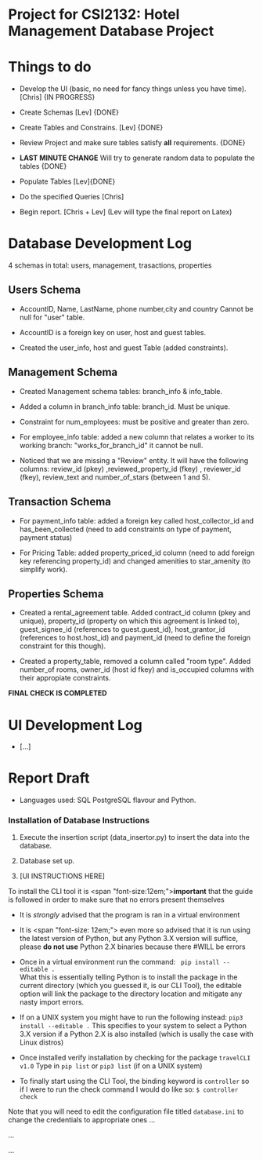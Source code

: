# Project for CSI2132: Hotel Management Database Project

# Things to do

+ Develop the UI (basic, no need for fancy things unless you have time). [Chris] {IN PROGRESS}

+ Create Schemas [Lev] {DONE}

+ Create Tables and Constrains. [Lev] {DONE}

+ Review Project and make sure tables satisfy **all** requirements. {DONE}

+ **LAST MINUTE CHANGE** Will try to generate random data to populate the tables {DONE}

+ Populate Tables [Lev]{DONE} 

- Do the specified Queries [Chris]

- Begin report. [Chris + Lev] (Lev will type the final report on Latex)

# Database Development Log

4 schemas in total: users, management, trasactions, properties

## Users Schema

- AccountID, Name, LastName, phone number,city and country Cannot be null for "user" table.

- AccountID is a foreign key on user, host and guest tables. 

- Created the user_info, host and guest Table (added constraints).

## Management Schema

- Created Management schema tables: branch_info & info_table.

- Added a column in branch_info table: branch_id. Must be unique.

- Constraint for num_employees: must be positive and greater than zero.

- For employee_info table: added a new column that relates a worker to its working branch: "works_for_branch_id" it cannot be null.

- Noticed that we are missing a "Review" entity. It will have the following columns: review_id (pkey) ,reviewed_property_id (fkey) , reviewer_id (fkey), review_text and number_of_stars (between 1 and 5).

## Transaction Schema

- For payment_info table: added a foreign key called host_collector_id and has_been_collected (need to add constraints on type of payment, payment status)

- For Pricing Table: added property_priced_id column (need to add foreign key referencing property_id) and changed amenities to star_amenity (to simplify work).

## Properties Schema

- Created a rental_agreement table. Added contract_id column (pkey and unique), property_id (property on which this agreement is linked to), guest_signee_id (references to guest.guest_id), host_grantor_id (references to host.host_id) and payment_id (need to define the foreign constraint for this though).

- Created a property_table, removed a column called "room type". Added number_of rooms, owner_id (host id fkey) and is_occupied columns with their appropiate constraints.

**FINAL CHECK IS COMPLETED**

# UI Development Log

- [...]


# Report Draft

- Languages used: SQL PostgreSQL flavour and Python.

### Installation of Database Instructions


1. Execute the insertion script (data_insertor.py) to insert the data into the database.

3. Database set up.

4. [UI INSTRUCTIONS HERE]

 To install the CLI tool it is <span "font-size:12em;">**important**</span> that the guide is followed in order to make sure that no errors present themselves
 
 - It is *strongly* advised that the program is ran in a virtual environment
 - It is <span "font-size: 12em;"> even more so</span> advised that it is run using the latest version of Python, but any Python 3.X version will suffice,
   please **do not use** Python 2.X binaries because there #WILL be errors
 - Once in a virtual environment run the command:
    ` pip install --editable .`   
        What this is essentially telling Python is to install the package in the current directory (which you guessed it, is our CLI Tool), the editable option will link the package to the directory location and mitigate any nasty import errors.
        
  - If on a UNIX system you might have to run the following instead:
    `pip3 install --editable .` 
        This specifies to your system to select a Python 3.X version if a Python 2.X is also installed (which is usally the case with Linux distros)
  
  - Once installed verify installation by checking for the package `travelCLI   v1.0`
      Type in `pip list` or `pip3 list` (if on a UNIX system)
   
   - To finally start using the CLI Tool, the binding keyword is `controller` so if I were to run the check command I would do like so:
   `$ controller check` 
   
   Note that you will need to edit the configuration file titled `database.ini` to change the credentials to appropriate ones
...

...

...
